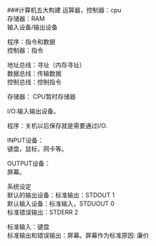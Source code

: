 ###计算机五大构建
运算器，控制器：cpu  
存储器：RAM  
输入设备/输出设备

程序：指令和数据  
控制器：指令  


地址总线：寻址（内存寻址）  
数据总线：传输数据  
控制总线：控制指令  


存储器： CPU暂时存储器   

I/O:输入输出设备。  


程序：关机以后保存就是需要通过I/O.  


INPUT设备：  
键盘，鼠标，网卡等。
  
OUTPUT设备：  
屏幕。


系统设定  
   默认的输出设备：标准输出：STDOUT 1  
   默认输入设备：标准输入，STDUOUT 0  
   标准错误输出：STDERR 2  

标准输入：键盘  
标准输出和错误输出：屏幕。屏幕作为标准原因: 廉价  
